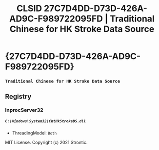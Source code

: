 ﻿---
title: "CLSID 27C7D4DD-D73D-426A-AD9C-F989722095FD | Traditional Chinese for HK Stroke Data Source"
excerpt: What is COM-Object CLSID 27C7D4DD-D73D-426A-AD9C-F989722095FD?
---

# {27C7D4DD-D73D-426A-AD9C-F989722095FD}

### `Traditional Chinese for HK Stroke Data Source`

## Registry


### InprocServer32

##### `C:\Windows\System32\ChtHkStrokeDS.dll`
* ThreadingModel: `Both`

MIT License. Copyright (c) 2021 Strontic.


